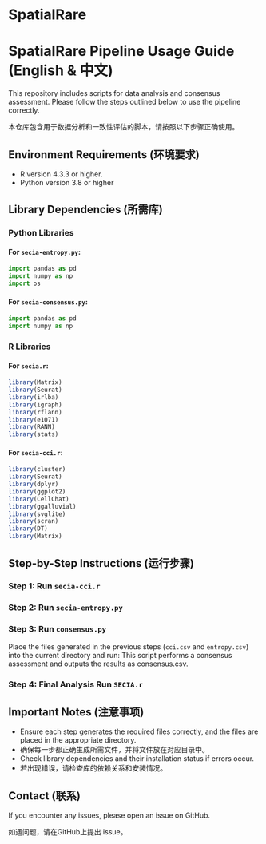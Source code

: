 # SpatialRare
# SpatialRare Pipeline Usage Guide (English & 中文)

This repository includes scripts for data analysis and consensus assessment. Please follow the steps outlined below to use the pipeline correctly.

本仓库包含用于数据分析和一致性评估的脚本，请按照以下步骤正确使用。

## Environment Requirements (环境要求)

- R version 4.3.3 or higher. 
- Python version 3.8 or higher 

## Library Dependencies (所需库)

### Python Libraries

#### For `secia-entropy.py`:
```python
import pandas as pd
import numpy as np
import os
```

#### For `secia-consensus.py`:
```python
import pandas as pd
import numpy as np
```

### R Libraries

#### For `secia.r`:
```R
library(Matrix)
library(Seurat)
library(irlba)
library(igraph)
library(rflann)
library(e1071)
library(RANN)
library(stats)
```

#### For `secia-cci.r`:
```R
library(cluster)
library(Seurat)
library(dplyr)
library(ggplot2)
library(CellChat)
library(ggalluvial)
library(svglite)
library(scran)
library(DT)
library(Matrix)
```

## Step-by-Step Instructions (运行步骤)

### Step 1: Run `secia-cci.r` 

### Step 2: Run `secia-entropy.py` 

### Step 3: Run `consensus.py` 

Place the files generated in the previous steps (`cci.csv` and `entropy.csv`) into the current directory and run:
This script performs a consensus assessment and outputs the results as consensus.csv.

### Step 4: Final Analysis  Run `SECIA.r` 


## Important Notes (注意事项)

- Ensure each step generates the required files correctly, and the files are placed in the appropriate directory.
- 确保每一步都正确生成所需文件，并将文件放在对应目录中。
- Check library dependencies and their installation status if errors occur.
- 若出现错误，请检查库的依赖关系和安装情况。

## Contact (联系)

If you encounter any issues, please open an issue on GitHub.

如遇问题，请在GitHub上提出 issue。

